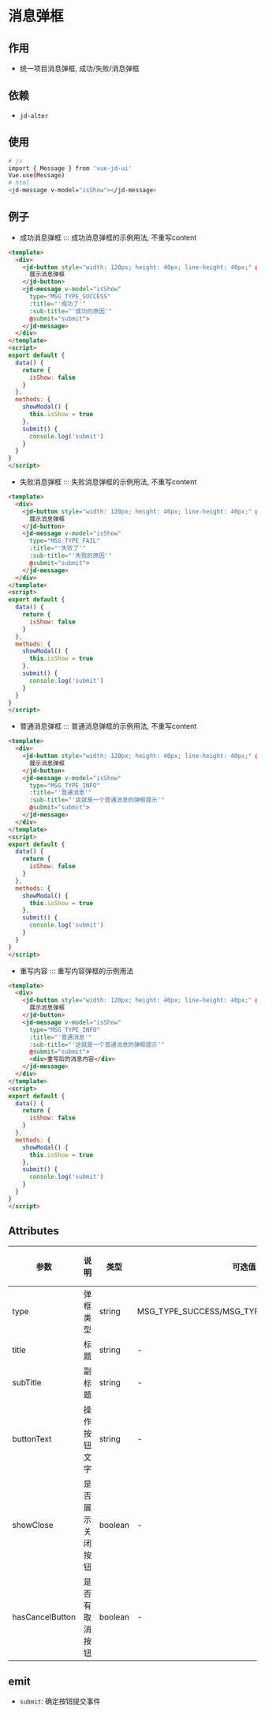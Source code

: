 # 消息弹框

## 作用
- 统一项目消息弹框, 成功/失败/消息弹框

## 依赖
- `jd-alter`

## 使用

```bash
# js
import { Message } from 'vue-jd-ui'
Vue.use(Message)
# html
<jd-message v-model="isShow"></jd-message>
```
## 例子

- 成功消息弹框
::: 成功消息弹框的示例用法, 不重写content
```html
<template>
  <div>
    <jd-button style="width: 120px; height: 40px; line-height: 40px;" @click="showModal">
      展示消息弹框
    </jd-button>
    <jd-message v-model="isShow"
      type="MSG_TYPE_SUCCESS"
      :title="'成功了'"
      :sub-title="'成功的原因'"
      @submit="submit">
    </jd-message>
  </div>
</template>
<script>
export default {
  data() {
    return {
      isShow: false
    }
  },
  methods: {
    showModal() {
      this.isShow = true
    },
    submit() {
      console.log('submit')
    }
  }
}
</script>
```

- 失败消息弹框
::: 失败消息弹框的示例用法, 不重写content
```html
<template>
  <div>
    <jd-button style="width: 120px; height: 40px; line-height: 40px;" @click="showModal">
      展示消息弹框
    </jd-button>
    <jd-message v-model="isShow"
      type="MSG_TYPE_FAIL"
      :title="'失败了'"
      :sub-title="'失败的原因'"
      @submit="submit">
    </jd-message>
  </div>
</template>
<script>
export default {
  data() {
    return {
      isShow: false
    }
  },
  methods: {
    showModal() {
      this.isShow = true
    },
    submit() {
      console.log('submit')
    }
  }
}
</script>
```

- 普通消息弹框
::: 普通消息弹框的示例用法, 不重写content
```html
<template>
  <div>
    <jd-button style="width: 120px; height: 40px; line-height: 40px;" @click="showModal">
      展示消息弹框
    </jd-button>
    <jd-message v-model="isShow"
      type="MSG_TYPE_INFO"
      :title="'普通消息'"
      :sub-title="'这就是一个普通消息的弹框提示'"
      @submit="submit">
    </jd-message>
  </div>
</template>
<script>
export default {
  data() {
    return {
      isShow: false
    }
  },
  methods: {
    showModal() {
      this.isShow = true
    },
    submit() {
      console.log('submit')
    }
  }
}
</script>
```

- 重写内容
::: 重写内容弹框的示例用法
```html
<template>
  <div>
    <jd-button style="width: 120px; height: 40px; line-height: 40px;" @click="showModal">
      展示消息弹框
    </jd-button>
    <jd-message v-model="isShow"
      type="MSG_TYPE_INFO"
      :title="'普通消息'"
      :sub-title="'这就是一个普通消息的弹框提示'"
      @submit="submit">
      <div>重写后的消息内容</div>
    </jd-message>
  </div>
</template>
<script>
export default {
  data() {
    return {
      isShow: false
    }
  },
  methods: {
    showModal() {
      this.isShow = true
    },
    submit() {
      console.log('submit')
    }
  }
}
</script>
```

## Attributes
| 参数      | 说明          | 类型      | 可选值                           | 默认值  |
|---------- |-------------- |---------- |--------------------------------  |-------- |
| type     | 弹框类型     | string | MSG_TYPE_SUCCESS/MSG_TYPE_FAIL/MSG_TYPE_INFO | '' |
| title    | 标题         | string | - | '' |
| subTitle        | 副标题         | string | - | '' |
| buttonText      | 操作按钮文字    | string | - | '确定' |
| showClose       | 是否展示关闭按钮 | boolean | - | true |
| hasCancelButton | 是否有取消按钮   | boolean | - | true |

## emit
- `submit`: 确定按钮提交事件
